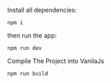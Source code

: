 Install all dependencies:
```
npm i
```
then run the app:
```
npm run dev
```

Compile The Project into VanilaJs
```
npm run build
```
